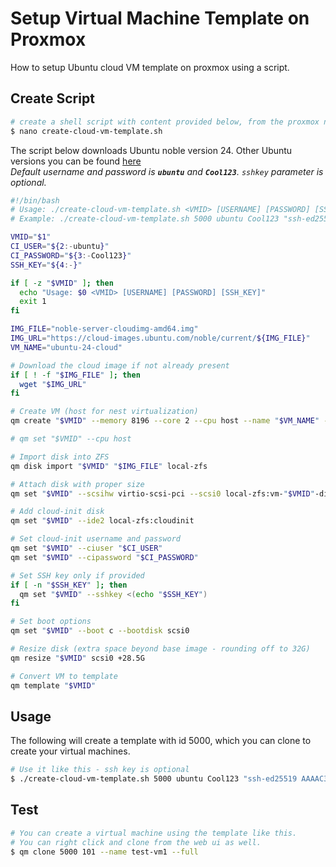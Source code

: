 # Setup Virtual Machine Template on Proxmox
How to setup Ubuntu cloud VM template on proxmox using a script.

## Create Script
```bash
# create a shell script with content provided below, from the proxmox node command shell
$ nano create-cloud-vm-template.sh
```

The script below downloads Ubuntu noble version 24. Other Ubuntu versions you can be found [here](https://cloud-images.ubuntu.com/)  
_Default username and password is **`ubuntu`** and **`Cool123`**. `sshkey` parameter is optional._

```bash
#!/bin/bash
# Usage: ./create-cloud-vm-template.sh <VMID> [USERNAME] [PASSWORD] [SSH_KEY]
# Example: ./create-cloud-vm-template.sh 5000 ubuntu Cool123 "ssh-ed25519 AAAAC3NzaC1l test"

VMID="$1"
CI_USER="${2:-ubuntu}"
CI_PASSWORD="${3:-Cool123}"
SSH_KEY="${4:-}"

if [ -z "$VMID" ]; then
  echo "Usage: $0 <VMID> [USERNAME] [PASSWORD] [SSH_KEY]"
  exit 1
fi

IMG_FILE="noble-server-cloudimg-amd64.img"
IMG_URL="https://cloud-images.ubuntu.com/noble/current/${IMG_FILE}"
VM_NAME="ubuntu-24-cloud"

# Download the cloud image if not already present
if [ ! -f "$IMG_FILE" ]; then
  wget "$IMG_URL"
fi

# Create VM (host for nest virtualization)
qm create "$VMID" --memory 8196 --core 2 --cpu host --name "$VM_NAME" --net0 virtio,bridge=vmbr0

# qm set "$VMID" --cpu host

# Import disk into ZFS
qm disk import "$VMID" "$IMG_FILE" local-zfs

# Attach disk with proper size
qm set "$VMID" --scsihw virtio-scsi-pci --scsi0 local-zfs:vm-"$VMID"-disk-0

# Add cloud-init disk
qm set "$VMID" --ide2 local-zfs:cloudinit

# Set cloud-init username and password
qm set "$VMID" --ciuser "$CI_USER"
qm set "$VMID" --cipassword "$CI_PASSWORD"

# Set SSH key only if provided
if [ -n "$SSH_KEY" ]; then
  qm set "$VMID" --sshkey <(echo "$SSH_KEY")
fi

# Set boot options
qm set "$VMID" --boot c --bootdisk scsi0

# Resize disk (extra space beyond base image - rounding off to 32G)
qm resize "$VMID" scsi0 +28.5G

# Convert VM to template
qm template "$VMID"

```

## Usage
The following will create a template with id 5000, which you can clone to create your virtual machines.
```bash
# Use it like this - ssh key is optional
$ ./create-cloud-vm-template.sh 5000 ubuntu Cool123 "ssh-ed25519 AAAAC3NzaC1l test"
```

## Test
```bash
# You can create a virtual machine using the template like this. 
# You can right click and clone from the web ui as well.
$ qm clone 5000 101 --name test-vm1 --full
```